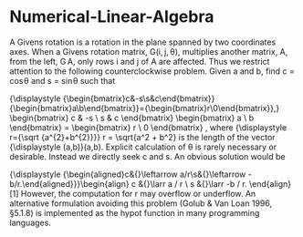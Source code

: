 # Numerical-Linear-Algebra
A Givens rotation is a rotation in the plane spanned by two coordinates axes.
When a Givens rotation matrix, G(i, j, θ), multiplies another matrix, A, from the left, G A, only rows i and j of A are affected. Thus we restrict attention to the following counterclockwise problem. Given a and b, find c = cos θ and s = sin θ such that

{\displaystyle {\begin{bmatrix}c&-s\\s&c\end{bmatrix}}{\begin{bmatrix}a\\b\end{bmatrix}}={\begin{bmatrix}r\\0\end{bmatrix}},} \begin{bmatrix} c & -s \\ s & c \end{bmatrix} \begin{bmatrix} a \\ b \end{bmatrix} = \begin{bmatrix} r \\ 0 \end{bmatrix} , 
where {\displaystyle r={\sqrt {a^{2}+b^{2}}}} r = \sqrt{a^2 + b^2}  is the length of the vector {\displaystyle (a,b)}(a,b). Explicit calculation of θ is rarely necessary or desirable. Instead we directly seek c and s. An obvious solution would be

{\displaystyle {\begin{aligned}c&{}\leftarrow a/r\\s&{}\leftarrow -b/r.\end{aligned}}}\begin{align}
 c &{}\larr a / r \\
 s &{}\larr -b / r.
\end{align}[1]
However, the computation for r may overflow or underflow. An alternative formulation avoiding this problem (Golub & Van Loan 1996, §5.1.8) is implemented as the hypot function in many programming languages.
